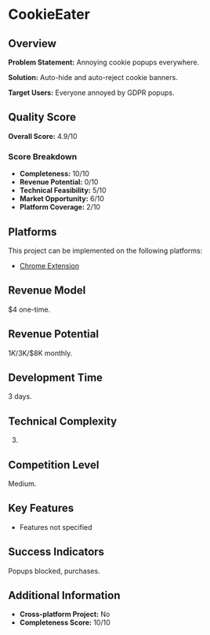 # CookieEater

## Overview
**Problem Statement:** Annoying cookie popups everywhere.

**Solution:** Auto-hide and auto-reject cookie banners.

**Target Users:** Everyone annoyed by GDPR popups.

## Quality Score
**Overall Score:** 4.9/10

### Score Breakdown
- **Completeness:** 10/10
- **Revenue Potential:** 0/10
- **Technical Feasibility:** 5/10
- **Market Opportunity:** 6/10
- **Platform Coverage:** 2/10

## Platforms
This project can be implemented on the following platforms:
- [Chrome Extension](./platforms/chrome-extension/)

## Revenue Model
$4 one-time.

## Revenue Potential
$1K/$3K/$8K monthly.

## Development Time
3 days.

## Technical Complexity
3.

## Competition Level
Medium.

## Key Features
- Features not specified

## Success Indicators
Popups blocked, purchases.

## Additional Information
- **Cross-platform Project:** No
- **Completeness Score:** 10/10
